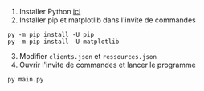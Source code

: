 1. Installer Python [ici](https://www.python.org/downloads/)
2. Installer pip et matplotlib dans l'invite de commandes
```
py -m pip install -U pip
py -m pip install -U matplotlib
```
3. Modifier `clients.json` et `ressources.json`
4. Ouvrir l'invite de commandes et lancer le programme
```
py main.py
```